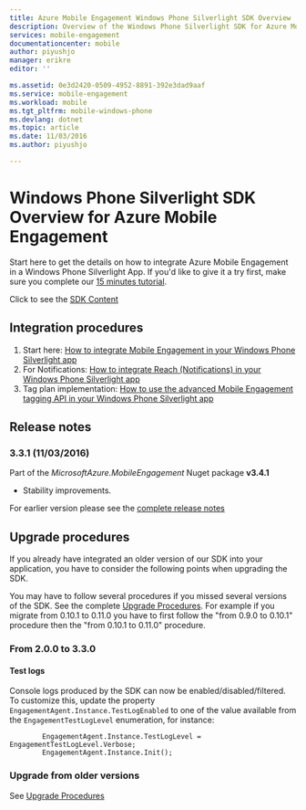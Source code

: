 ```yaml
---
title: Azure Mobile Engagement Windows Phone Silverlight SDK Overview | Microsoft Docs
description: Overview of the Windows Phone Silverlight SDK for Azure Mobile Engagement
services: mobile-engagement
documentationcenter: mobile
author: piyushjo
manager: erikre
editor: ''

ms.assetid: 0e3d2420-0509-4952-8891-392e3dad9aaf
ms.service: mobile-engagement
ms.workload: mobile
ms.tgt_pltfrm: mobile-windows-phone
ms.devlang: dotnet
ms.topic: article
ms.date: 11/03/2016
ms.author: piyushjo

---
```

# Windows Phone Silverlight SDK Overview for Azure Mobile Engagement
Start here to get the details on how to integrate Azure Mobile Engagement in a Windows Phone Silverlight App. If you'd like to give it a try first, make sure you complete our [15 minutes tutorial](mobile-engagement-windows-phone-get-started.md).

Click to see the [SDK Content](mobile-engagement-windows-phone-sdk-content.md)

## Integration procedures
1. Start here: [How to integrate Mobile Engagement in your Windows Phone Silverlight app](mobile-engagement-windows-phone-integrate-engagement.md)
2. For Notifications: [How to integrate Reach (Notifications) in your Windows Phone Silverlight app](mobile-engagement-windows-phone-integrate-engagement-reach.md)
3. Tag plan implementation: [How to use the advanced Mobile Engagement tagging API in your Windows Phone Silverlight app](mobile-engagement-windows-phone-use-engagement-api.md)

## Release notes
### 3.3.1 (11/03/2016)
Part of the *MicrosoftAzure.MobileEngagement* Nuget package **v3.4.1**

* Stability improvements.

For earlier version please see the [complete release notes](mobile-engagement-windows-phone-release-notes.md)

## Upgrade procedures
If you already have integrated an older version of our SDK into your application, you have to consider the following points when upgrading the SDK.

You may have to follow several procedures if you missed several versions of the SDK. See the complete [Upgrade Procedures](mobile-engagement-windows-phone-upgrade-procedure.md). For example if you migrate from 0.10.1 to 0.11.0 you have to first follow the "from 0.9.0 to 0.10.1" procedure then the "from 0.10.1 to 0.11.0" procedure.

### From 2.0.0 to 3.3.0
#### Test logs
Console logs produced by the SDK can now be enabled/disabled/filtered. To customize this, update the property `EngagementAgent.Instance.TestLogEnabled` to one of the value available from the `EngagementTestLogLevel` enumeration, for instance:

            EngagementAgent.Instance.TestLogLevel = EngagementTestLogLevel.Verbose;
            EngagementAgent.Instance.Init();

### Upgrade from older versions
See [Upgrade Procedures](mobile-engagement-windows-phone-upgrade-procedure.md)

